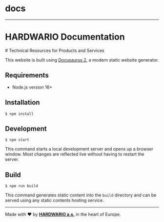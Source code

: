 # docs
---
# HARDWARIO Documentation
# Technical Resources for Products and Services

This website is built using [Docusaurus 2](https://docusaurus.io), a modern static website generator.

## Requirements

* Node.js version 16+

## Installation

```
$ npm install
```

## Development

```
$ npm start
```

This command starts a local development server and opens up a browser window. Most changes are reflected live without having to restart the server.

## Build

```
$ npm run build
```

This command generates static content into the `build` directory and can be served using any static contents hosting service.

---

Made with ❤️ by [**HARDWARIO a.s.**](https://www.hardwario.com) in the heart of Europe.
